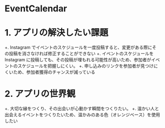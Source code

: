 # EventCalendar

# 1\. アプリの解決したい課題

+\. Instagram でイベントのスケジュールを一度投稿すると、変更がある際にその投稿を消さなければ修正することができない
+\. イベントのスケジュールを Instagram に投稿しても、その投稿が埋もれる可能性が高いため、参加者がイベントのスケジュールを把握しにくい。
+\. 申し込みのリンクを参加者が見つけにくいため、参加者獲得のチャンスが減っている

# 2\. アプリの世界観

+\. 大切な縁をつくり、その出会いが心動かす瞬間をつくりたい。
+\. 温かい人と出会えるイベントをつくりたいため、温かみのある色（オレンジベース）を使用したい
